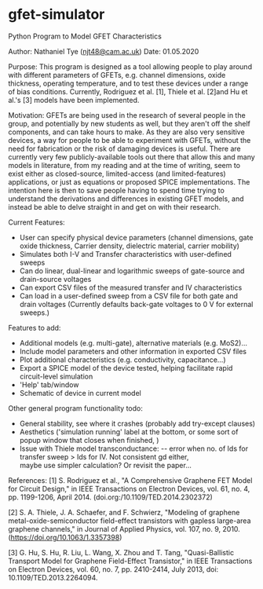 # gfet-simulator
Python Program to Model GFET Characteristics

Author: Nathaniel Tye (njt48@cam.ac.uk)
Date: 01.05.2020

Purpose:
This program is designed as a tool allowing people to play around with different parameters of GFETs,
e.g. channel dimensions, oxide thickness, operating temperature, and to test these devices under a range
of bias conditions. Currently, Rodriguez et al. [1], Thiele et al. [2]and Hu et al.'s [3] models have been implemented.

Motivation:
GFETs are being used in the research of several people in the group, and potentially by new students as well,
but they aren't off the shelf components, and can take hours to make. As they are also very sensitive devices,
a way for people to be able to experiment with GFETs, without the need for fabrication or the risk of damaging
devices is useful. There are currently very few publicly-available tools out there that allow this and many 
models in literature, from my reading and at the time of writing, seem to exist either as closed-source, 
limited-access (and limited-features) applications, or just as equations or proposed SPICE implementations.
The intention here is then to save people having to spend time trying to understand the derivations and 
differences in existing GFET models, and instead be able to delve straight in and get on with their research.


Current Features:
- User can specify physical device parameters (channel dimensions, gate oxide thickness,
  Carrier density, dielectric material, carrier mobility)
- Simulates both I-V and Transfer characteristics with user-defined sweeps
- Can do linear, dual-linear and logarithmic sweeps of gate-source and drain-source
  voltages
- Can export CSV files of the measured transfer and IV characteristics
- Can load in a user-defined sweep from a CSV file for both gate and drain voltages 
  (Currently defaults back-gate voltages to 0 V for external sweeps.)

Features to add:
- Additional models (e.g. multi-gate), alternative materials (e.g. MoS2)...
- Include model parameters and other information in exported CSV files
- Plot additional characteristics (e.g. conductivity, capacitance...)
- Export a SPICE model of the device tested, helping 
  facilitate rapid circuit-level simulation
- 'Help' tab/window
- Schematic of device in current model

Other general program functionality todo:
- General stability, see where it crashes (probably add try-except clauses)
- Aesthetics ('simulation running' label at the bottom, or some sort of popup window that closes when finished, )
- Issue with Thiele model transconductance: 
  -- error when no. of Ids for transfer sweep > Ids for IV. Not consistent gd either, 	              
     maybe use simpler calculation? Or revisit the paper...

References:
[1] S. Rodriguez et al., "A Comprehensive Graphene FET Model for Circuit Design," 
    in IEEE Transactions on Electron Devices, vol. 61, no. 4, pp. 1199-1206, April 2014. (doi.org:/10.1109/TED.2014.2302372)

[2] S. A. Thiele, J. A. Schaefer, and F. Schwierz, "Modeling of graphene metal-oxide-semiconductor field-effect transistors with gapless large-area graphene channels," in 
Journal of Applied Physics, vol. 107, no. 9, 2010. (https://doi.org/10.1063/1.3357398)

[3] G. Hu, S. Hu, R. Liu, L. Wang, X. Zhou and T. Tang, "Quasi-Ballistic Transport Model for Graphene Field-Effect Transistor," in IEEE Transactions on Electron Devices, vol. 60, no. 7, pp. 2410-2414, July 2013, doi: 10.1109/TED.2013.2264094.